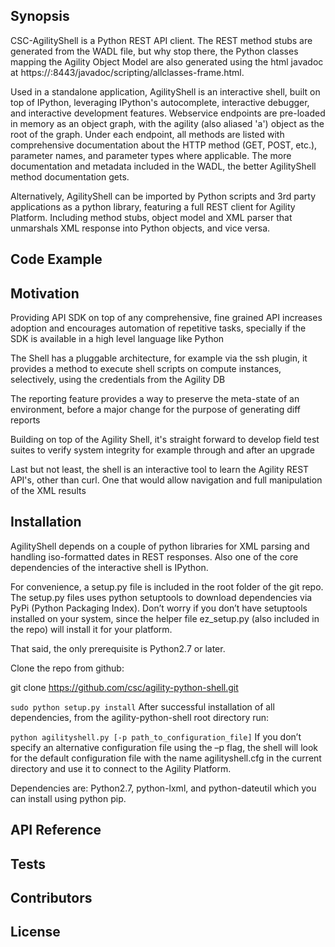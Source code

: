 ## Synopsis

CSC-AgilityShell is a Python REST API client. The REST method stubs are generated from the WADL file, but why stop there, the Python classes mapping the Agility Object Model are also generated using the html javadoc at https://<HOST>:8443/javadoc/scripting/allclasses-frame.html.

Used in a standalone application, AgilityShell is an interactive shell, built on top of IPython, leveraging IPython's autocomplete, interactive debugger, and interactive development features. Webservice endpoints are pre-loaded in memory as an object graph, with the agility (also aliased 'a') object as the root of the graph. Under each endpoint, all methods are listed with comprehensive documentation about the HTTP method (GET, POST, etc.), parameter names, and parameter types where applicable. The more documentation and metadata included in the WADL, the better AgilityShell method documentation gets.

Alternatively, AgilityShell can be imported by Python scripts and 3rd party applications as a python library, featuring a full REST client for Agility Platform. Including method stubs, object model and XML parser that unmarshals XML response into Python objects, and vice versa.


## Code Example


## Motivation

Providing API SDK on top of any comprehensive, fine grained API increases adoption and encourages automation of repetitive tasks, specially if the SDK is available in a high level language like Python

The Shell has a pluggable architecture, for example via the ssh plugin, it provides a method to execute shell scripts on compute instances, selectively, using the credentials from the Agility DB

The reporting feature provides a way to preserve the meta-state of an environment, before a major change for the purpose of generating diff reports

Building on top of the Agility Shell, it's straight forward to develop field test suites to verify system integrity for example through and after an upgrade

Last but not least, the shell is an interactive tool to learn the Agility REST API's, other than curl. One that would allow navigation and  full manipulation of the XML results

## Installation

AgilityShell depends on a couple of python libraries for XML parsing and handling iso-formatted dates in REST responses. Also one of the core dependencies of the interactive shell is IPython.

For convenience, a setup.py file is included in the root folder of the git repo. The setup.py files uses python setuptools to download dependencies via PyPi (Python Packaging Index). Don’t worry if you don’t have setuptools installed on your system, since the helper file ez_setup.py (also included in the repo) will install it for your platform.

That said, the only prerequisite is Python2.7 or later.

Clone the repo from github:

git clone https://github.com/csc/agility-python-shell.git

```sudo python setup.py install```
After successful installation of all dependencies, from the agility-python-shell root directory run:

```python agilityshell.py [-p path_to_configuration_file]```
If you don’t specify an alternative configuration file using the –p flag, the shell will look for the default configuration file with the name agilityshell.cfg in the current directory and use it to connect to the Agility Platform.

Dependencies are: Python2.7, python-lxml, and python-dateutil which you can install using python pip.

## API Reference


## Tests


## Contributors


## License
